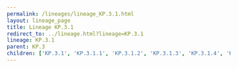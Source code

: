 ```yaml
---
permalink: /lineages/lineage_KP.3.1.html
layout: lineage_page
title: Lineage KP.3.1
redirect_to: ../lineage.html?lineage=KP.3.1
lineage: KP.3.1
parent: KP.3
children: ['KP.3.1', 'KP.3.1.1', 'KP.3.1.2', 'KP.3.1.3', 'KP.3.1.4', 'KP.3.1.5', 'KP.3.1.6', 'KP.3.1.7', 'KP.3.1.8']
---
```

